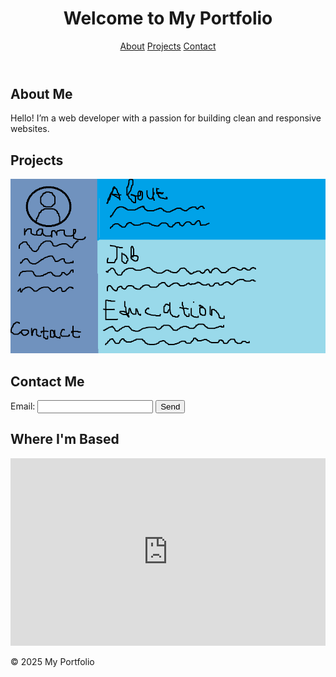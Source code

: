 <!DOCTYPE html>
<html lang="en">
<head>
  <meta charset="UTF-8" />
  <meta name="viewport" content="width=device-width, initial-scale=1.0"/>
  <link rel="stylesheet" href="styles.css"/>
</head>
<body>
  <header>
    <h1>Welcome to My Portfolio</h1>
    <nav>
      <a href="#about">About</a>
      <a href="#projects">Projects</a>
      <a href="#contact">Contact</a>
    </nav>
  </header>
  
  <main>
    <section id="about">
      <h2>About Me</h2>
      <p>Hello! I’m a web developer with a passion for building clean and responsive websites.</p>
    </section>
    <section id="projects">
      <h2>Projects</h2>
      <img src="project-sample.png" alt="Project Sample" class="project-img"/>
    </section>
    <section id="contact">
      <h2>Contact Me</h2>
      <form id="contactForm">
        <label for="email">Email:</label>
        <input type="email" id="email" required/>
        <button type="submit">Send</button>
      </form>
    </section>
    <section id="map">
      <h2>Where I'm Based</h2>
      <iframe 
        src="https://www.google.com/maps/embed?pb=!1m18!1m12!1m3!1d3153.019563184248!2d-122.4194154846788!3d37.77492977975995!2m3!1f0!2f0!3f0!3m2!1i1024!2i768!4f13.1!3m3!1m2!1s0x80858064caeaf6ed%3A0x26e7518ae40973fc!2sSan+Francisco!5e0!3m2!1sen!2sus!4v1618383074710!5m2!1sen!2sus"
        width="100%" height="300" style="border:0;" allowfullscreen="" loading="lazy">
      </iframe>
    </section>
  </main>

  <footer>
    <p>© 2025 My Portfolio</p>
  </footer>

  <script src="script.js"></script>
</body>
</html>
